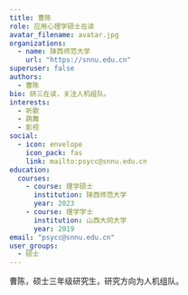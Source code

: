 ```yaml
---
title: 曹陈
role: 应用心理学硕士在读
avatar_filename: avatar.jpg
organizations:
  - name: 陕西师范大学
    url: "https://snnu.edu.cn"
superuser: false
authors:
  - 曹陈
bio: 研三在读，关注人机组队。
interests:
  - 听歌
  - 跳舞
  - 影视
social:
  - icon: envelope
    icon_pack: fas
    link: mailto:psycc@snnu.edu.cn
education:
  courses:
    - course: 理学硕士
      institution: 陕西师范大学
      year: 2023
    - course: 理学学士
      institution: 山西大同大学
      year: 2019
email: "psycc@snnu.edu.cn"
user_groups:
  - 硕士
---
```


曹陈，硕士三年级研究生，研究方向为人机组队。

